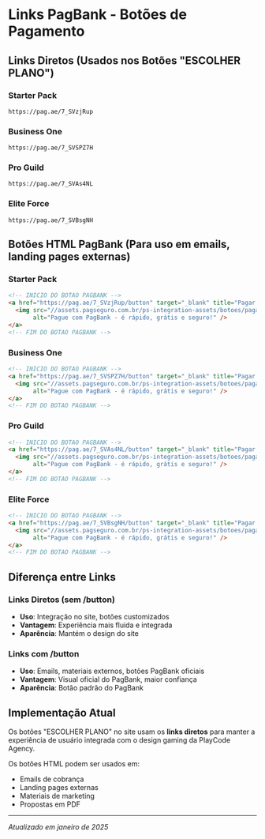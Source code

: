 # Links PagBank - Botões de Pagamento

## Links Diretos (Usados nos Botões "ESCOLHER PLANO")

### Starter Pack
```
https://pag.ae/7_SVzjRup
```

### Business One
```
https://pag.ae/7_SVSPZ7H
```

### Pro Guild
```
https://pag.ae/7_SVAs4NL
```

### Elite Force
```
https://pag.ae/7_SVBsgNH
```

## Botões HTML PagBank (Para uso em emails, landing pages externas)

### Starter Pack
```html
<!-- INICIO DO BOTAO PAGBANK -->
<a href="https://pag.ae/7_SVzjRup/button" target="_blank" title="Pagar com PagBank">
  <img src="//assets.pagseguro.com.br/ps-integration-assets/botoes/pagamentos/205x30-pagar.gif" 
       alt="Pague com PagBank - é rápido, grátis e seguro!" />
</a>
<!-- FIM DO BOTAO PAGBANK -->
```

### Business One
```html
<!-- INICIO DO BOTAO PAGBANK -->
<a href="https://pag.ae/7_SVSPZ7H/button" target="_blank" title="Pagar com PagBank">
  <img src="//assets.pagseguro.com.br/ps-integration-assets/botoes/pagamentos/205x30-pagar.gif" 
       alt="Pague com PagBank - é rápido, grátis e seguro!" />
</a>
<!-- FIM DO BOTAO PAGBANK -->
```

### Pro Guild
```html
<!-- INICIO DO BOTAO PAGBANK -->
<a href="https://pag.ae/7_SVAs4NL/button" target="_blank" title="Pagar com PagBank">
  <img src="//assets.pagseguro.com.br/ps-integration-assets/botoes/pagamentos/205x30-pagar.gif" 
       alt="Pague com PagBank - é rápido, grátis e seguro!" />
</a>
<!-- FIM DO BOTAO PAGBANK -->
```

### Elite Force
```html
<!-- INICIO DO BOTAO PAGBANK -->
<a href="https://pag.ae/7_SVBsgNH/button" target="_blank" title="Pagar com PagBank">
  <img src="//assets.pagseguro.com.br/ps-integration-assets/botoes/pagamentos/205x30-pagar.gif" 
       alt="Pague com PagBank - é rápido, grátis e seguro!" />
</a>
<!-- FIM DO BOTAO PAGBANK -->
```

## Diferença entre Links

### Links Diretos (sem /button)
- **Uso**: Integração no site, botões customizados
- **Vantagem**: Experiência mais fluida e integrada
- **Aparência**: Mantém o design do site

### Links com /button
- **Uso**: Emails, materiais externos, botões PagBank oficiais
- **Vantagem**: Visual oficial do PagBank, maior confiança
- **Aparência**: Botão padrão do PagBank

## Implementação Atual

Os botões "ESCOLHER PLANO" no site usam os **links diretos** para manter a experiência de usuário integrada com o design gaming da PlayCode Agency.

Os botões HTML podem ser usados em:
- Emails de cobrança
- Landing pages externas
- Materiais de marketing
- Propostas em PDF

---

*Atualizado em janeiro de 2025*